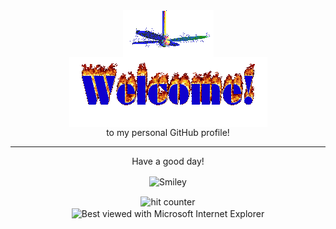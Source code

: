 <div align="center">
<img src="https://github.com/waasaty/waasaty/raw/waasaty/fan-1.gif" alt="Fan" align="center">
</div>

<div align="center">
<img src="https://github.com/waasaty/waasaty/raw/waasaty/welcome-fire.gif" alt="Welcome" align="center">
</div>

<div align="center">
to my personal GitHub profile!
</div>

<hr>

<div align="center">
<p>Have a good day!</p>
<div>
<img src="https://github.com/waasaty/waasaty/raw/waasaty/img/smile.gif" alt="Smiley" align="center">
</div>
</div>

<div align="center">
<p></p>
<img src="https://profile-counter.glitch.me/waasaty/count.svg" alt="hit counter" align="center">
</div>

<div align="center">
<img src="https://github.com/waasaty/waasaty/raw/waasaty/img/ie.jpg" alt="Best viewed with Microsoft Internet Explorer" align="center" width="128">
</div>
